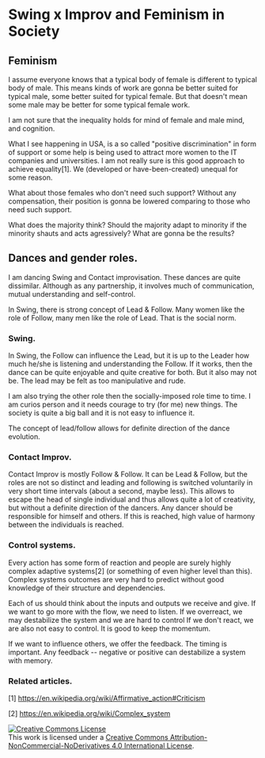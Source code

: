 # Swing x Improv and Feminism in Society

## Feminism
I assume everyone knows that a typical body of female is different to typical body of male. This means kinds of work are gonna be better suited for typical male, some better suited for typical female. But that doesn't mean some male may be better for some typical female work.

I am not sure that the inequality holds for mind of female and male mind, and cognition.

What I see happening in USA, is a so called "positive discrimination" in form of support or some help is being used to attract more women to the IT companies and universities. I am not really sure is this good approach to achieve equality[1]. We (developed or have-been-created) unequal for some reason.

What about those females who don't need such support? Without any compensation, their position is gonna be lowered comparing to those who need such support.

What does the majority think? Should the majority adapt to minority if the minority shauts and acts agressively? What are gonna be the results?


## Dances and gender roles.
I am dancing Swing and Contact improvisation. These dances are quite dissimilar. Although as any partnership, it involves much of communication, mutual understanding and self-control.

In Swing, there is strong concept of Lead & Follow. Many women like the role of Follow, many men like the role of Lead. That is the social norm.

### Swing.
In Swing, the Follow can influence the Lead, but it is up to the Leader how much he/she is listening and understanding the Follow. If it works, then the dance can be quite enjoyable and quite creative for both. But it also may not be. The lead may be felt as too manipulative and rude. 

I am also trying the other role then the socially-imposed role time to time. I am curios person and it needs courage to try (for me) new things. The society is quite a big ball and it is not easy to influence it.

The concept of lead/follow allows for definite direction of the dance evolution.

### Contact Improv.
Contact Improv is mostly Follow & Follow. It can be Lead & Follow, but the roles are not so distinct and leading and following is switched voluntarily in very short time intervals (about a second, maybe less). This allows to escape the head of single individual and thus allows quite a lot of creativity, but without a definite direction of the dancers. Any dancer should be responsible for himself and others. If this is reached, high value of harmony between the individuals is reached.

### Control systems.
Every action has some form of reaction and people are surely highly complex adaptive systems[2] (or something of even higher level than this). Complex systems outcomes are very hard to predict without good knowledge of their structure and dependencies.

Each of us should think about the inputs and outputs we receive and give.
If we want to go more with the flow, we need to listen.
If we overreact, we may destabilize the system and we are hard to control
If we don't react, we are also not easy to control. It is good to keep the momentum.

If we want to influence others, we offer the feedback. The timing is important. Any feedback -- negative or positive can destabilize a system with memory.

### Related articles.
[1] https://en.wikipedia.org/wiki/Affirmative_action#Criticism

[2] https://en.wikipedia.org/wiki/Complex_system

<a rel="license" href="http://creativecommons.org/licenses/by-nc-nd/4.0/"><img alt="Creative Commons License" style="border-width:0" src="https://i.creativecommons.org/l/by-nc-nd/4.0/88x31.png" /></a><br />This work is licensed under a <a rel="license" href="http://creativecommons.org/licenses/by-nc-nd/4.0/">Creative Commons Attribution-NonCommercial-NoDerivatives 4.0 International License</a>.
